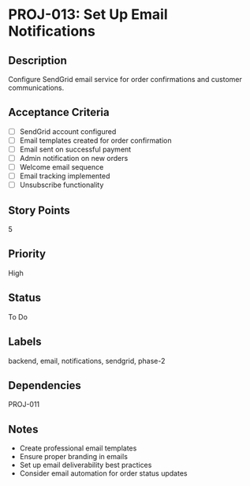 # PROJ-013: Set Up Email Notifications

## Description
Configure SendGrid email service for order confirmations and customer communications.

## Acceptance Criteria
- [ ] SendGrid account configured
- [ ] Email templates created for order confirmation
- [ ] Email sent on successful payment
- [ ] Admin notification on new orders
- [ ] Welcome email sequence
- [ ] Email tracking implemented
- [ ] Unsubscribe functionality

## Story Points
5

## Priority
High

## Status
To Do

## Labels
backend, email, notifications, sendgrid, phase-2

## Dependencies
PROJ-011

## Notes
- Create professional email templates
- Ensure proper branding in emails
- Set up email deliverability best practices
- Consider email automation for order status updates
